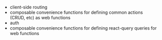 - client-side routing
- composable convenience functions for defining common actions (CRUD, etc) as web functions
- auth
- composable convenience functions for defining react-query queries for web functions
